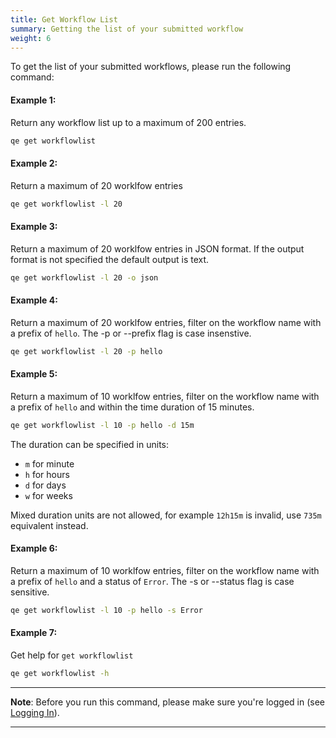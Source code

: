```yaml
---
title: Get Workflow List
summary: Getting the list of your submitted workflow
weight: 6
---
```


To get the list of your submitted workflows, please run the following command:

#### Example 1:

Return any workflow list up to a maximum of 200 entries.
```Bash
qe get workflowlist 
```

#### Example 2:

Return a maximum of 20 worklfow entries

```Bash
qe get workflowlist -l 20
```

#### Example 3:

Return a maximum of 20 worklfow entries in JSON format.  If the output format is not specified the default output is text.

```Bash
qe get workflowlist -l 20 -o json
```

#### Example 4:

Return a maximum of 20 worklfow entries, filter on the workflow name with a prefix of `hello`.  The -p or --prefix flag is case insenstive.

```Bash
qe get workflowlist -l 20 -p hello
```

#### Example 5:

Return a maximum of 10 worklfow entries, filter on the workflow name with a prefix of `hello` and within the time duration of 15 minutes. 

```Bash
qe get workflowlist -l 10 -p hello -d 15m
```

The duration can be specified in units:

- `m` for minute
- `h` for hours
- `d` for days
- `w` for weeks

Mixed duration units are not allowed, for example `12h15m` is invalid, use `735m` equivalent instead.

#### Example 6:

Return a maximum of 10 worklfow entries, filter on the workflow name with a prefix of `hello` and a status of `Error`.  The -s or --status flag is case sensitive.

```Bash
qe get workflowlist -l 10 -p hello -s Error
```

#### Example 7:

Get help for `get workflowlist`

```Bash
qe get workflowlist -h
```


___
**Note**: Before you run this command, please make sure you're logged in (see [Logging In](../logging-in)).

___
